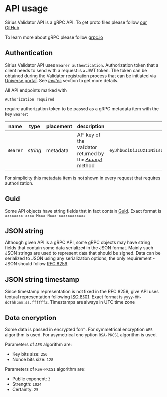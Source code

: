 # API usage

Sirius Validator API is a gRPC API. To get proto files please follow [our GitHub](https://github.com/swisschain/Sirius.ValidatorApi.Docs/tree/master/.proto)

To learn more about gRPC please follow [grpc.io](https://grpc.io)

## Authentication

Sirius Validator API uses `Bearer authentication`. Authorization token that a client needs to send with a request is a JWT token.
The token can be obtained during the Validator registration process that can be initiated via [Universe portal](https://universe.swisschain.io).
See *[Invites](#invites)* section to get more details.

All API endpoints marked with

`Authorization required`

require authorization token to be passed as a gRPC metadata item with the key `Bearer`:

name | type | placement | description | example
---- | ---- | --------- | ----------- | -------
`Bearer` | *string* | metadata | API key of the validator returned by the *[Accept](#invites-accept-an-invitation)* method | `eyJhbGciOiJIUzI1NiIsInR5cCI6IkpXVCJ9.eyJ2YWxpZGF0b3ItaWQiOiI3MDEwMDAwMTUiLCJuYmYiOjE2NjcyNDQyNzEsImV4cCI6MTY5ODc4MDI3MSwiaWF0IjoxNjY3MjQ0MjcxLCJhdWQiOiJzaXJpdXMuc3dpc3NjaGFpbi5pbyJ9.QkhXNhb3EVyoO7KRb2jiWDQV0gWjASCyhMXsPl5i9g8`

For simplicity this metadata item is not shown in every request that requires authorization.

## Guid

Some API objects have string fields that in fact contain [Guid](http://guid.one/guid). Exact format is `xxxxxxxx-xxxx-Mxxx-Nxxx-xxxxxxxxxxxx`

## JSON string

Although given API is a gRPC API, some gRPC objects may have string fields that contain some data serialized in the JSON format. Mainly such JSON strings are used
to represent data that should be signed. Data can be serialized to JSON using any serialization options, the only requirement - JSON should follow [RFC 8259](https://datatracker.ietf.org/doc/rfc8259)

## JSON string timestamp

Since timestamp representation is not fixed in the RFC 8259, give API uses textual representation following [ISO 8601](https://en.wikipedia.org/wiki/ISO_8601). Exact format is `yyyy-MM-ddThh:mm:ss.ffffffZ`. Timestamps are always in UTC time zone

## Data encryption

Some data is passed in encrypted form. For symmetrical encryption `AES` algorithm is used. For asymetrical encryption `RSA-PKCS1` algorithm is used.

Parameters of `AES` algorithm are:

* Key bits size: `256`
* Nonce bits size: `128`

Parameters of `RSA-PKCS1` algorithm are:

* Public exponent: `3`
* Strength: `1024`
* Certainty: `25`
